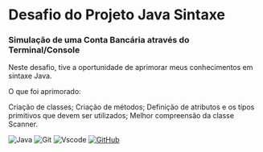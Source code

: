# Desafio do Projeto Java Sintaxe

### Simulação de uma Conta Bancária através do Terminal/Console

Neste desafio, tive a oportunidade de aprimorar meus conhecimentos em sintaxe Java.

O que foi aprimorado:

Criação de classes;
Criação de métodos;
Definição de atributos e os tipos primitivos que devem ser utilizados;
Melhor compreensão da classe Scanner.


![Java](https://img.shields.io/badge/java-%23ED8B00.svg?style=for-the-badge&logo=openjdk&logoColor=white)
![Git](https://img.shields.io/badge/GIT-E44C30?style=for-the-badge&logo=git&logoColor=white) 
![Vscode](https://img.shields.io/badge/Vscode-007ACC?style=for-the-badge&logo=visual-studio-code&logoColor=white)
[![GitHub](https://img.shields.io/badge/GitHub-100000?style=for-the-badge&logo=github&logoColor=white)](https://github.com/SEUUSERNAME)
